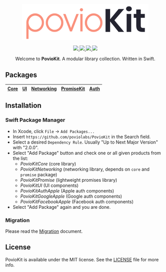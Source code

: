 <p align="center">
    <img src="Resources/PovioKit.png" width="400" max-width="90%" alt="PovioKit" />
</p>

<p align="center">
    <a href="https://swiftpackageregistry.com/poviolabs/PovioKit" alt="Package">
        <img src="https://img.shields.io/badge/SPM-Swift-lightgrey.svg" />
    </a>
    <a href="https://www.swift.org" alt="Swift">
        <img src="https://img.shields.io/badge/Swift-5-orange.svg" />
    </a>
    <a href="./LICENSE" alt="License">
        <img src="https://img.shields.io/badge/Licence-MIT-red.svg" />
    </a>
    <a href="https://github.com/poviolabs/PovioKit/actions/workflows/Tests.yml" alt="Tests Status">
        <img src="https://github.com/poviolabs/PovioKit/actions/workflows/Tests.yml/badge.svg" />
    </a>
</p>

<p align="center">
    Welcome to <b>PovioKit</b>. A modular library collection. Written in Swift.
</p>

## Packages

| [Core](Resources/Core) | [UI](Resources/UI) | [Networking](Resources/Networking) | [PromiseKit](Resources/PromiseKit) | [Auth](Resources/Auth)
| :-: | :-: | :-: | :-: | :-: |

## Installation

### Swift Package Manager
- In Xcode, click `File` -> `Add Packages...`  
- Insert `https://github.com/poviolabs/PovioKit` in the Search field.
- Select a desired `Dependency Rule`. Usually "Up to Next Major Version" with "2.0.0".
- Select "Add Package" button and check one or all given products from the list:
  - *PovioKitCore* (core library)
  - *PovioKitNetworking* (networking library, depends on `core` and `promise` package)
  - *PovioKitPromise* (lightweight promises library)
  - *PovioKitUI* (UI components)
  - *PovioKitAuthApple* (Apple auth components)
  - *PovioKitGoogleApple* (Google auth components)
  - *PovioKitFacebookApple* (Facebook auth components)
- Select "Add Package" again and you are done.

### Migration

Please read the [Migration](MIGRATING.md) document.

## License

PovioKit is available under the MIT license. See the [LICENSE](LICENSE) file for more info.
